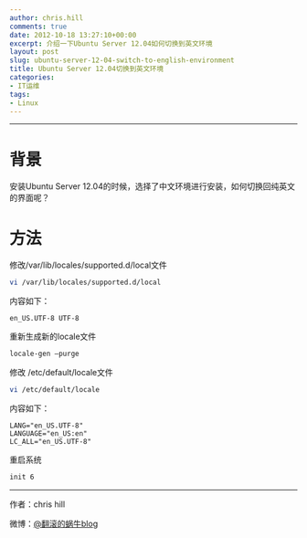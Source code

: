 ```yaml
---
author: chris.hill
comments: true
date: 2012-10-18 13:27:10+00:00
excerpt: 介绍一下Ubuntu Server 12.04如何切换到英文环境
layout: post
slug: ubuntu-server-12-04-switch-to-english-environment
title: Ubuntu Server 12.04切换到英文环境
categories:
- IT运维
tags:
- Linux
---
```


* * *





# 背景





安装Ubuntu Server 12.04的时候，选择了中文环境进行安装，如何切换回纯英文的界面呢？



<!-- more -->


# 方法





修改/var/lib/locales/supported.d/local文件




    
    
```sh
vi /var/lib/locales/supported.d/local
```
内容如下：

```
en_US.UTF-8 UTF-8
```

    





重新生成新的locale文件




    
    
```sh
locale-gen –purge
```
    





修改 /etc/default/locale文件




    
      
```sh 
vi /etc/default/locale 
```
内容如下：

```
LANG="en_US.UTF-8" 
LANGUAGE="en_US:en" 
LC_ALL="en_US.UTF-8"
```
    





重启系统




    

```sh    
init 6
```    





* * *





作者：chris hill





微博：[@翻滚的蜗牛blog](http://www.weibo.com/weittor)



